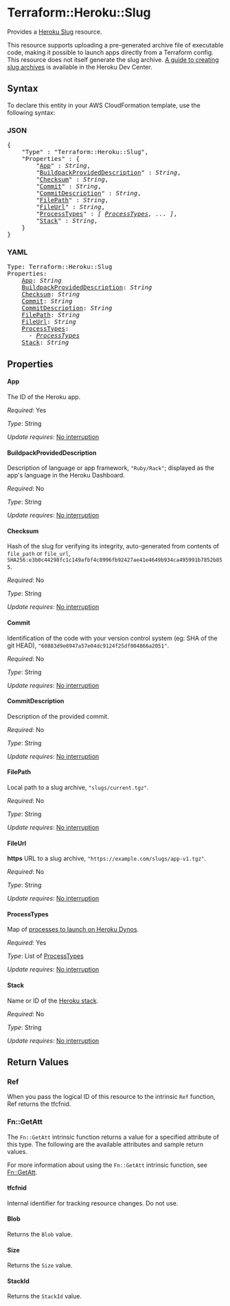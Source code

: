 # Terraform::Heroku::Slug

Provides a [Heroku Slug](https://devcenter.heroku.com/articles/platform-api-reference#slug)
resource.

This resource supports uploading a pre-generated archive file of executable code, making it possible to launch apps directly from a Terraform config. This resource does not itself generate the slug archive. [A guide to creating slug archives](https://devcenter.heroku.com/articles/platform-api-deploying-slugs) is available in the Heroku Dev Center.

## Syntax

To declare this entity in your AWS CloudFormation template, use the following syntax:

### JSON

<pre>
{
    "Type" : "Terraform::Heroku::Slug",
    "Properties" : {
        "<a href="#app" title="App">App</a>" : <i>String</i>,
        "<a href="#buildpackprovideddescription" title="BuildpackProvidedDescription">BuildpackProvidedDescription</a>" : <i>String</i>,
        "<a href="#checksum" title="Checksum">Checksum</a>" : <i>String</i>,
        "<a href="#commit" title="Commit">Commit</a>" : <i>String</i>,
        "<a href="#commitdescription" title="CommitDescription">CommitDescription</a>" : <i>String</i>,
        "<a href="#filepath" title="FilePath">FilePath</a>" : <i>String</i>,
        "<a href="#fileurl" title="FileUrl">FileUrl</a>" : <i>String</i>,
        "<a href="#processtypes" title="ProcessTypes">ProcessTypes</a>" : <i>[ <a href="processtypes.md">ProcessTypes</a>, ... ]</i>,
        "<a href="#stack" title="Stack">Stack</a>" : <i>String</i>,
    }
}
</pre>

### YAML

<pre>
Type: Terraform::Heroku::Slug
Properties:
    <a href="#app" title="App">App</a>: <i>String</i>
    <a href="#buildpackprovideddescription" title="BuildpackProvidedDescription">BuildpackProvidedDescription</a>: <i>String</i>
    <a href="#checksum" title="Checksum">Checksum</a>: <i>String</i>
    <a href="#commit" title="Commit">Commit</a>: <i>String</i>
    <a href="#commitdescription" title="CommitDescription">CommitDescription</a>: <i>String</i>
    <a href="#filepath" title="FilePath">FilePath</a>: <i>String</i>
    <a href="#fileurl" title="FileUrl">FileUrl</a>: <i>String</i>
    <a href="#processtypes" title="ProcessTypes">ProcessTypes</a>: <i>
      - <a href="processtypes.md">ProcessTypes</a></i>
    <a href="#stack" title="Stack">Stack</a>: <i>String</i>
</pre>

## Properties

#### App

The ID of the Heroku app.

_Required_: Yes

_Type_: String

_Update requires_: [No interruption](https://docs.aws.amazon.com/AWSCloudFormation/latest/UserGuide/using-cfn-updating-stacks-update-behaviors.html#update-no-interrupt)

#### BuildpackProvidedDescription

Description of language or app framework, `"Ruby/Rack"`; displayed as the app's language in the Heroku Dashboard.

_Required_: No

_Type_: String

_Update requires_: [No interruption](https://docs.aws.amazon.com/AWSCloudFormation/latest/UserGuide/using-cfn-updating-stacks-update-behaviors.html#update-no-interrupt)

#### Checksum

Hash of the slug for verifying its integrity, auto-generated from contents of `file_path` or `file_url`, `SHA256:e3b0c44298fc1c149afbf4c8996fb92427ae41e4649b934ca495991b7852b855`.

_Required_: No

_Type_: String

_Update requires_: [No interruption](https://docs.aws.amazon.com/AWSCloudFormation/latest/UserGuide/using-cfn-updating-stacks-update-behaviors.html#update-no-interrupt)

#### Commit

Identification of the code with your version control system (eg: SHA of the git HEAD), `"60883d9e8947a57e04dc9124f25df004866a2051"`.

_Required_: No

_Type_: String

_Update requires_: [No interruption](https://docs.aws.amazon.com/AWSCloudFormation/latest/UserGuide/using-cfn-updating-stacks-update-behaviors.html#update-no-interrupt)

#### CommitDescription

Description of the provided commit.

_Required_: No

_Type_: String

_Update requires_: [No interruption](https://docs.aws.amazon.com/AWSCloudFormation/latest/UserGuide/using-cfn-updating-stacks-update-behaviors.html#update-no-interrupt)

#### FilePath

Local path to a slug archive, `"slugs/current.tgz"`.

_Required_: No

_Type_: String

_Update requires_: [No interruption](https://docs.aws.amazon.com/AWSCloudFormation/latest/UserGuide/using-cfn-updating-stacks-update-behaviors.html#update-no-interrupt)

#### FileUrl

**https** URL to a slug archive, `"https://example.com/slugs/app-v1.tgz"`.

_Required_: No

_Type_: String

_Update requires_: [No interruption](https://docs.aws.amazon.com/AWSCloudFormation/latest/UserGuide/using-cfn-updating-stacks-update-behaviors.html#update-no-interrupt)

#### ProcessTypes

Map of [processes to launch on Heroku Dynos](https://devcenter.heroku.com/articles/process-model).

_Required_: Yes

_Type_: List of <a href="processtypes.md">ProcessTypes</a>

_Update requires_: [No interruption](https://docs.aws.amazon.com/AWSCloudFormation/latest/UserGuide/using-cfn-updating-stacks-update-behaviors.html#update-no-interrupt)

#### Stack

Name or ID of the [Heroku stack](https://devcenter.heroku.com/articles/stack).

_Required_: No

_Type_: String

_Update requires_: [No interruption](https://docs.aws.amazon.com/AWSCloudFormation/latest/UserGuide/using-cfn-updating-stacks-update-behaviors.html#update-no-interrupt)

## Return Values

### Ref

When you pass the logical ID of this resource to the intrinsic `Ref` function, Ref returns the tfcfnid.

### Fn::GetAtt

The `Fn::GetAtt` intrinsic function returns a value for a specified attribute of this type. The following are the available attributes and sample return values.

For more information about using the `Fn::GetAtt` intrinsic function, see [Fn::GetAtt](https://docs.aws.amazon.com/AWSCloudFormation/latest/UserGuide/intrinsic-function-reference-getatt.html).

#### tfcfnid

Internal identifier for tracking resource changes. Do not use.

#### Blob

Returns the <code>Blob</code> value.

#### Size

Returns the <code>Size</code> value.

#### StackId

Returns the <code>StackId</code> value.

